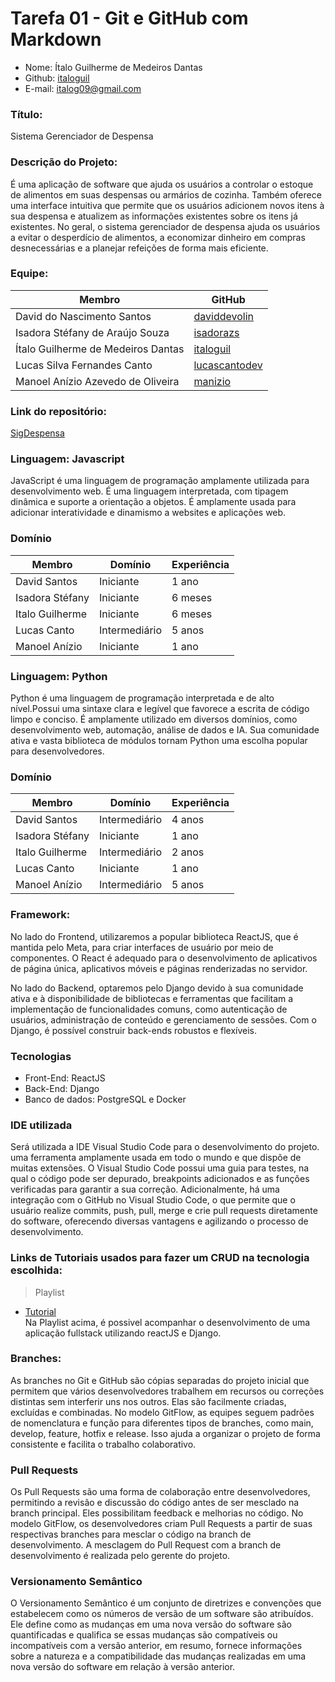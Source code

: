 # Tarefa 01 - Git e GitHub com Markdown 
* Nome: Ítalo Guilherme de Medeiros Dantas  
* Github: [italoguil](https://github.com/italoguil)
* E-mail: italog09@gmail.com

### Título:

 Sistema Gerenciador de Despensa
 
### Descrição do Projeto:

É uma aplicação de software que ajuda os usuários a controlar o estoque de alimentos em suas despensas ou armários de cozinha. Também oferece uma interface intuitiva que permite que os usuários adicionem novos itens à sua despensa e atualizem as informações existentes sobre os itens já existentes. No geral, o sistema gerenciador de despensa ajuda os usuários a evitar o desperdício de alimentos, a economizar dinheiro em compras desnecessárias e a planejar refeições de forma mais eficiente.

### Equipe:

| Membro | GitHub |
| ------- | ------- |
| David do Nascimento Santos | [daviddevolin](https://github.com/daviddevolin) |
| Isadora Stéfany de Araújo Souza | [isadorazs](https://github.com/isadorazs) |
| Ítalo Guilherme de Medeiros Dantas | [italoguil](https://github.com/italoguil)|
| Lucas Silva Fernandes Canto | [lucascantodev](https://github.com/lucascantodev) | 
| Manoel Anízio Azevedo de Oliveira | [manizio](https://github.com/manizio)

### Link do repositório:

[SigDespensa](https://github.com/lucascantodev/SigDespensa.git)

### Linguagem: Javascript

JavaScript é uma linguagem de programação amplamente utilizada para desenvolvimento web. É uma linguagem interpretada, com tipagem dinâmica e suporte a orientação a objetos. É amplamente usada para adicionar interatividade e dinamismo a websites e aplicações web.

### Domínio

| Membro          | Domínio       | Experiência |
| --------------- | ------------- | ----------- |
| David Santos    | Iniciante | 1 ano       |
| Isadora Stéfany | Iniciante | 6 meses       |
| Italo Guilherme | Iniciante     | 6 meses     |
| Lucas Canto     | Intermediário | 5 anos      |
| Manoel Anízio   | Iniciante | 1 ano       |

### Linguagem: Python

Python é uma linguagem de programação interpretada e de alto nível.Possui uma sintaxe clara e legível que favorece a escrita de código limpo e conciso. É amplamente utilizado em diversos domínios, como desenvolvimento web, automação, análise de dados e IA. Sua comunidade ativa e vasta biblioteca de módulos tornam Python uma escolha popular para desenvolvedores.

### Domínio

| Membro          | Domínio       | Experiência |
| --------------- | ------------- | ----------- |
| David Santos    | Intermediário | 4 anos      |
| Isadora Stéfany | Iniciante     | 1 ano       |
| Italo Guilherme | Intermediário | 2 anos      |
| Lucas Canto     | Iniciante     | 1 ano       |
| Manoel Anízio   | Intermediário | 5 anos      |


### Framework:

No lado do Frontend, utilizaremos a popular biblioteca ReactJS, que é mantida pelo Meta, para criar interfaces de usuário por meio de componentes. O React é adequado para o desenvolvimento de aplicativos de página única, aplicativos móveis e páginas renderizadas no servidor.

No lado do Backend, optaremos pelo Django devido à sua comunidade ativa e à disponibilidade de bibliotecas e ferramentas que facilitam a implementação de funcionalidades comuns, como autenticação de usuários, administração de conteúdo e gerenciamento de sessões. Com o Django, é possível construir back-ends robustos e flexíveis.

### Tecnologias

* Front-End: ReactJS
* Back-End: Django
* Banco de dados: PostgreSQL e Docker

### IDE utilizada

Será utilizada a IDE Visual Studio Code para o desenvolvimento do projeto. uma ferramenta amplamente usada em todo o mundo e que dispõe de muitas extensões. O Visual Studio Code possui uma guia para testes, na qual o código pode ser depurado, breakpoints adicionados e as funções verificadas para garantir a sua correção. Adicionalmente, há uma integração com o GitHub no Visual Studio Code, o que permite que o usuário realize commits, push, pull, merge e crie pull requests diretamente do software, oferecendo diversas vantagens e agilizando o processo de desenvolvimento.

### Links de Tutoriais usados para fazer um CRUD na tecnologia escolhida:

>Playlist
* [Tutorial](https://www.youtube.com/watch?v=RE72oSx5ivI&list=PLo7TNe_pEoMXb9GyzueM7516fOR0gPxNX) \
Na Playlist acima, é possivel acompanhar o desenvolvimento de uma aplicação fullstack utilizando reactJS e Django.

### Branches:

As branches no Git e GitHub são cópias separadas do projeto inicial que permitem que vários desenvolvedores trabalhem em recursos ou correções distintas sem interferir uns nos outros. Elas são facilmente criadas, excluídas e combinadas. No modelo GitFlow, as equipes seguem padrões de nomenclatura e função para diferentes tipos de branches, como main, develop, feature, hotfix e release. Isso ajuda a organizar o projeto de forma consistente e facilita o trabalho colaborativo.

### Pull Requests  

Os Pull Requests são uma forma de colaboração entre desenvolvedores, permitindo a revisão e discussão do código antes de ser mesclado na branch principal. Eles possibilitam feedback e melhorias no código. No modelo GitFlow, os desenvolvedores criam Pull Requests a partir de suas respectivas branches para mesclar o código na branch de desenvolvimento. A mesclagem do Pull Request com a branch de desenvolvimento é realizada pelo gerente do projeto.

### Versionamento Semântico 

O Versionamento Semântico é um conjunto de diretrizes e convenções que estabelecem como os números de versão de um software são atribuídos. Ele define como as mudanças em uma nova versão do software são quantificadas e qualifica se essas mudanças são compatíveis ou incompatíveis com a versão anterior, em resumo, fornece informações sobre a natureza e a compatibilidade das mudanças realizadas em uma nova versão do software em relação à versão anterior.